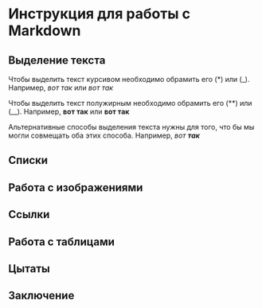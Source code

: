 # Инструкция для работы с Markdown

## Выделение текста
Чтобы выделить текст курсивом необходимо обрамить его (*) или (_). Например, *вот так* или _вот так_

Чтобы выделить текст полужирным необходимо обрамить его (**) или (__). Например, **вот так** или __вот так__

Альтернативные способы выделения текста нужны для того, что бы мы могли совмещать оба этих способа. Например, _вот **так**_

## Списки 

## Работа с изображениями

## Ссылки

## Работа с таблицами

## Цытаты 

## Заключение 